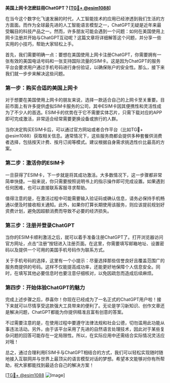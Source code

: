 **美国上网卡怎麽註冊ChatGPT？[[TG💪+ @esim1088](https://t.me/s/esim1088)]**

在当今这个数字化飞速发展的时代，人工智能技术的应用已经渗透到我们生活的方方面面。而作为全球最先进的人工智能语言模型之一，ChatGPT无疑是近年来最受瞩目的科技产品之一。然而，许多朋友可能会遇到一个问题：如何在美国使用上网卡注册并开始与ChatGPT互动呢？这篇文章将详细解答这个问题，并分享一些实用的小技巧，帮助大家轻松上手。

首先，我们需要明确一点：要想在美国使用上网卡注册ChatGPT，你需要拥有一张有效的美国电话号码和一张支持国际流量的SIM卡。这是因为ChatGPT的服务平台会要求用户通过手机号码进行身份验证，以确保账户的安全性。那么，接下来我们就一步步来解决这些问题。

### 第一步：购买合适的美国上网卡

对于想要在美国使用上网卡的朋友来说，选择一款适合自己的上网卡至关重要。目前市面上有许多提供虚拟SIM卡服务的公司，其中ESIM卡因其便携性和灵活性成为了不少人的首选。ESIM卡的优势在于它不需要实体芯片，只需下载对应的APP即可完成激活，非常适合经常需要更换设备或旅行的人群。

当你决定购买ESIM卡后，可以通过官方网站或者合作平台（比如TG💪+ @esim1088）获取相关信息。通常情况下，这些服务商都会提供多种套餐供消费者选择，包括按天计费、按月订阅等模式。建议根据自身需求挑选性价比最高的方案。

### 第二步：激活你的ESIM卡

一旦获得了ESIM卡，下一步就是将其成功激活。大多数情况下，这一步骤都非常简单快捷。一般来说，你只需要按照说明书上的指示操作即可完成设置。如果遇到任何困难，也可以直接联系客服寻求帮助。

值得注意的是，在激活过程中可能需要输入验证码或确认信息，请务必保持手机畅通以便及时接收相关通知。此外，如果你打算长期使用该服务，则应该提前规划好资费计划，避免因超额消费而导致不必要的经济损失。

### 第三步：注册并登录ChatGPT

当你的ESIM卡顺利激活之后，就可以着手准备注册ChatGPT了。打开浏览器访问官方网址，点击“注册”按钮进入注册页面。在这里，你需要填写邮箱地址、设置密码以及提供一个可用的美国手机号码作为联系方式。

关于手机号码的选择，这里有一个小提示：尽量选择那些信誉良好且覆盖范围广的服务商提供的号码。这样不仅能提高成功率，还能更好地保障个人信息安全。同时，在填写其他必要信息时也要注意仔细核对，以免因疏忽而造成后续麻烦。

### 第四步：开始体验ChatGPT的魅力

完成上述步骤之后，恭喜你！你现在已经成为了一名正式的ChatGPT用户啦！接下来就可以尽情享受这款强大工具带来的便利了。无论是学习新知识、创作文章还是解决问题，ChatGPT都能为你提供精准且富有创意的答案。

不过需要注意的是，在使用过程中要遵守法律法规和社会公德，切勿滥用此功能从事违法活动。另外，由于该平台采用了先进的自然语言处理技术，因此对于某些复杂问题的回答可能存在一定局限性。所以，在实际应用中还需结合实际情况灵活应对哦！

总之，通过合理利用ESIM卡与ChatGPT相结合的方式，我们可以轻松实现随时随地接入互联网并与世界上最顶尖的语言模型对话的梦想。希望本文能够对你有所帮助，祝大家都能找到最适合自己的解决方案！

[[TG💪+ @esim1088](https://t.me/s/esim1088) ![Image](https://i.postimg.cc/4NQfJmqS/Snipaste-2025-05-13-00-14-12.png)]